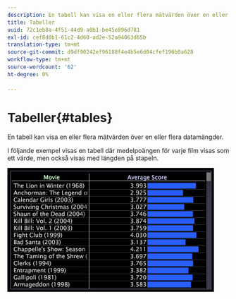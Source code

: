 ```yaml
---
description: En tabell kan visa en eller flera mätvärden över en eller flera datamängder.
title: Tabeller
uuid: 72c1eb8a-4f51-44d9-a0b1-be45e896d781
exl-id: cef8d0b1-61c2-4d60-ad2e-52a94063d65b
translation-type: tm+mt
source-git-commit: d9df90242ef96188f4e4b5e6d04cfef196b0a628
workflow-type: tm+mt
source-wordcount: '62'
ht-degree: 0%

---
```


# Tabeller{#tables}

En tabell kan visa en eller flera mätvärden över en eller flera datamängder.

I följande exempel visas en tabell där medelpoängen för varje film visas som ett värde, men också visas med längden på stapeln.

![](assets/vis_Table.png)
